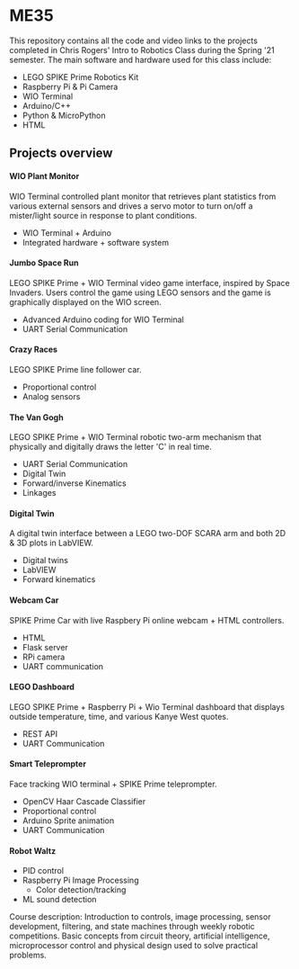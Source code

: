 # ME35
This repository contains all the code and video links to the projects completed in Chris Rogers' Intro to Robotics Class during the Spring '21 semester. The main software and hardware used for this class include:

- LEGO SPIKE Prime Robotics Kit 
- Raspberry Pi & Pi Camera
- WIO Terminal 
- Arduino/C++
- Python & MicroPython
- HTML

## Projects overview 

#### WIO Plant Monitor 
WIO Terminal controlled plant monitor that retrieves plant statistics from various external sensors and drives a servo motor to turn on/off a mister/light source in response to plant conditions. 
- WIO Terminal + Arduino 
- Integrated hardware + software system 

#### Jumbo Space Run
LEGO SPIKE Prime + WIO Terminal video game interface, inspired by Space Invaders. Users control the game using LEGO sensors and the game is graphically displayed on the WIO screen. 
- Advanced Arduino coding for WIO Terminal 
- UART Serial Communication

#### Crazy Races
LEGO SPIKE Prime line follower car. 
- Proportional control 
- Analog sensors

#### The Van Gogh
LEGO SPIKE Prime + WIO Terminal robotic two-arm mechanism that physically and digitally draws the letter 'C' in real time. 
- UART Serial Communication
- Digital Twin
- Forward/inverse Kinematics 
- Linkages

#### Digital Twin
A digital twin interface between a LEGO two-DOF SCARA arm and both 2D & 3D plots in LabVIEW.
- Digital twins
- LabVIEW
- Forward kinematics

#### Webcam Car
SPIKE Prime Car with live Raspbery Pi online webcam + HTML controllers.
- HTML 
- Flask server
- RPi camera
- UART communication

#### LEGO Dashboard
LEGO SPIKE Prime + Raspberry Pi + Wio Terminal dashboard that displays outside temperature, time, and various Kanye West quotes. 
- REST API
- UART Communication

#### Smart Teleprompter
Face tracking WIO terminal + SPIKE Prime teleprompter.
- OpenCV Haar Cascade Classifier 
- Proportional control
- Arduino Sprite animation
- UART Communication

#### Robot Waltz
- PID control
- Raspberry Pi Image Processing
  - Color detection/tracking
- ML sound detection

Course description: Introduction to controls, image processing, sensor development, filtering, and state machines through weekly robotic competitions. Basic concepts from circuit theory, artificial intelligence, microprocessor control and physical design used to solve practical problems.
